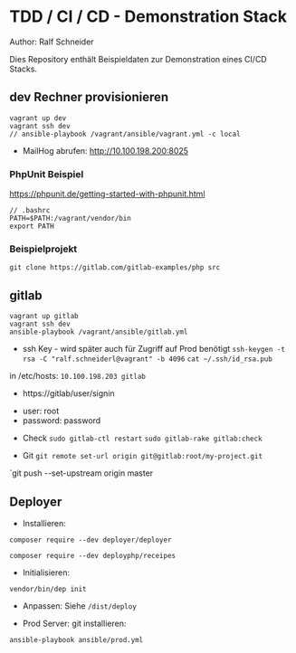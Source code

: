 TDD / CI / CD - Demonstration Stack
===================================

Author: Ralf Schneider

Dies Repository enthält Beispieldaten zur Demonstration eines CI/CD Stacks.


dev Rechner provisionieren
--------------------------
```
vagrant up dev
vagrant ssh dev
// ansible-playbook /vagrant/ansible/vagrant.yml -c local
```

- MailHog abrufen: http://10.100.198.200:8025

### PhpUnit Beispiel
https://phpunit.de/getting-started-with-phpunit.html

```
// .bashrc
PATH=$PATH:/vagrant/vendor/bin
export PATH
```

### Beispielprojekt 

`git clone https://gitlab.com/gitlab-examples/php src`


gitlab
------
```
vagrant up gitlab
vagrant ssh dev
ansible-playbook /vagrant/ansible/gitlab.yml
```

- ssh Key - wird später auch für Zugriff auf Prod benötigt
`ssh-keygen -t rsa -C "ralf.schneiderl@vagrant" -b 4096`
`cat ~/.ssh/id_rsa.pub`


in /etc/hosts:
`10.100.198.203	gitlab`

- https://gitlab/user/signin
* user: root
* password: password

- Check
`sudo gitlab-ctl restart`
`sudo gitlab-rake gitlab:check`


- Git
`git remote set-url origin git@gitlab:root/my-project.git`
 
`git push --set-upstream origin master

Deployer
--------
* Installieren:

`composer require --dev deployer/deployer`

`composer require --dev deployphp/receipes`

* Initialisieren:

`vendor/bin/dep init`

* Anpassen: 
Siehe `/dist/deploy`

* Prod Server: git installieren:

`ansible-playbook ansible/prod.yml`
